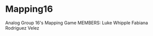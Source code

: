 # Mapping16
 Analog Group 16's Mapping Game
 MEMBERS:
    Luke Whipple
    Fabiana Rodriguez Velez 
